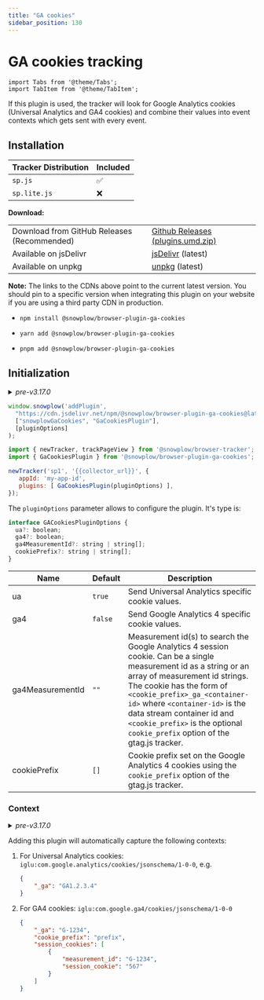 ```yaml
---
title: "GA cookies"
sidebar_position: 130
---
```


# GA cookies tracking

```mdx-code-block
import Tabs from '@theme/Tabs';
import TabItem from '@theme/TabItem';
```

If this plugin is used, the tracker will look for Google Analytics cookies (Universal Analytics and GA4 cookies) and combine their values into event contexts which gets sent with every event.

## Installation

<Tabs groupId="platform" queryString>
  <TabItem value="js" label="JavaScript (tag)" default>

| Tracker Distribution | Included |
|----------------------|----------|
| `sp.js`              | ✅        |
| `sp.lite.js`         | ❌        |

**Download:**

<table class="has-fixed-layout"><tbody><tr><td>Download from GitHub Releases (Recommended)</td><td><a href="https://github.com/snowplow/snowplow-javascript-tracker/releases" target="_blank" rel="noreferrer noopener">Github Releases (plugins.umd.zip)</a></td></tr><tr><td>Available on jsDelivr</td><td><a href="https://cdn.jsdelivr.net/npm/@snowplow/browser-plugin-ga-cookies@latest/dist/index.umd.min.js" target="_blank" rel="noreferrer noopener">jsDelivr</a> (latest)</td></tr><tr><td>Available on unpkg</td><td><a href="https://unpkg.com/@snowplow/browser-plugin-ga-cookies@latest/dist/index.umd.min.js" target="_blank" rel="noreferrer noopener">unpkg</a> (latest)</td></tr></tbody></table>

**Note:** The links to the CDNs above point to the current latest version. You should pin to a specific version when integrating this plugin on your website if you are using a third party CDN in production.

  </TabItem>
  <TabItem value="browser" label="Browser (npm)">

- `npm install @snowplow/browser-plugin-ga-cookies`
- `yarn add @snowplow/browser-plugin-ga-cookies`
- `pnpm add @snowplow/browser-plugin-ga-cookies`


  </TabItem>
</Tabs>

## Initialization

<details>

<summary><i>pre-v3.17.0</i></summary>

<Tabs groupId="platform" queryString>
  <TabItem value="js" label="JavaScript (tag)" default>

```javascript
window.snowplow('addPlugin',
  "https://cdn.jsdelivr.net/npm/@snowplow/browser-plugin-ga-cookies@latest/dist/index.umd.min.js",
  ["snowplowGaCookies", "GaCookiesPlugin"]
);
```

  </TabItem>
  <TabItem value="browser" label="Browser (npm)">

```javascript
import { newTracker, trackPageView } from '@snowplow/browser-tracker';
import { GaCookiesPlugin } from '@snowplow/browser-plugin-ga-cookies';

newTracker('sp1', '{{collector_url}}', {
   appId: 'my-app-id',
   plugins: [ GaCookiesPlugin() ],
});
```

  </TabItem>
</Tabs>

</details>

<Tabs groupId="platform" queryString>
  <TabItem value="js" label="JavaScript (tag)" default>

```javascript
window.snowplow('addPlugin',
  "https://cdn.jsdelivr.net/npm/@snowplow/browser-plugin-ga-cookies@latest/dist/index.umd.min.js",
  ["snowplowGaCookies", "GaCookiesPlugin"],
  [pluginOptions]
);
```

  </TabItem>
  <TabItem value="browser" label="Browser (npm)">

```javascript
import { newTracker, trackPageView } from '@snowplow/browser-tracker';
import { GaCookiesPlugin } from '@snowplow/browser-plugin-ga-cookies';

newTracker('sp1', '{{collector_url}}', {
   appId: 'my-app-id',
   plugins: [ GaCookiesPlugin(pluginOptions) ],
});
```

  </TabItem>
</Tabs>

The `pluginOptions` parameter allows to configure the plugin. It's type is:

```javascript
interface GACookiesPluginOptions {
  ua?: boolean;
  ga4?: boolean;
  ga4MeasurementId?: string | string[];
  cookiePrefix?: string | string[];
}
```

| Name             | Default | Description                                                                                                                                                                                                                                                                                                                                                     |
|------------------|---------|-----------------------------------------------------------------------------------------------------------------------------------------------------------------------------------------------------------------------------------------------------------------------------------------------------------------------------------------------------------------|
| ua               | `true`  | Send Universal Analytics specific cookie values.                                                                                                                                                                                                                                                                                                                |
| ga4              | `false` | Send Google Analytics 4 specific cookie values.                                                                                                                                                                                                                                                                                                                 |
| ga4MeasurementId | `""`    | Measurement id(s) to search the Google Analytics 4 session cookie. Can be a single measurement id as a string or an array of measurement id strings. The cookie has the form of `<cookie_prefix>_ga_<container-id>` where `<container-id>` is the data stream container id and `<cookie_prefix>` is the optional `cookie_prefix` option of the gtag.js tracker. |
| cookiePrefix     | `[]`    | Cookie prefix set on the Google Analytics 4 cookies using the `cookie_prefix` option of the gtag.js  tracker.                                                                                                                                                                                                                                                   |

### Context

<details>

<summary><i>pre-v3.17.0</i></summary>

Adding this plugin will automatically capture the following context:

**Context**                                                                                             [iglu:com.google.analytics/cookies/jsonschema/1-0-0](https://github.com/snowplow/iglu-central/blob/master/schemas/com.google.analytics/cookies/jsonschema/1-0-0)

**Example**
```json
{
  "_ga": "GA1.2.739498691.16151511088"
}
```

</details>

Adding this plugin will automatically capture the following contexts:

1. For Universal Analytics cookies: `iglu:com.google.analytics/cookies/jsonschema/1-0-0`, e.g.

   ```json
   {
       "_ga": "GA1.2.3.4"
   }
   ```

2. For GA4 cookies: `iglu:com.google.ga4/cookies/jsonschema/1-0-0`

   ```json
   {
       "_ga": "G-1234",
       "cookie_prefix": "prefix",
       "session_cookies": [
           {
               "measurement_id": "G-1234",
               "session_cookie": "567"
           }
       ]
   }
   ```

